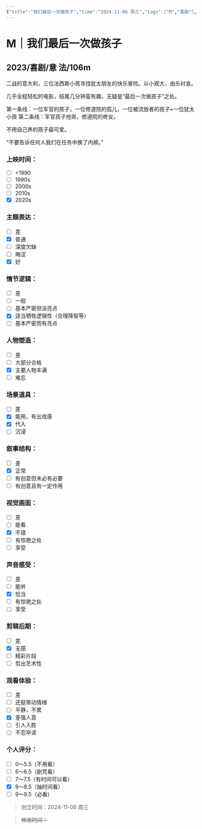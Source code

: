 ```yaml
---
{"title":"我们最后一次做孩子","time":"2024-11-06 周三","tags":["M","喜剧"],"rating":8,"豆瓣":8.1,"dg-publish":true,"permalink":"/300 评价/M电影/新近看过/我们最后一次做孩子/","dgPassFrontmatter":true,"created":"2024-11-06T21:25:54.688+08:00","updated":"2024-11-06T22:07:59.945+08:00"}
---
```


# M｜我们最后一次做孩子
## 2023/喜剧/意 法/106m
二战的意大利，三位法西斯小孩寻找犹太朋友的快乐冒险。以小观大，由乐衬哀。

几乎全程轻松的电影，结尾几分钟蛮有趣，无疑是“最后一次做孩子”之处。

第一条线：一位军官的孩子，一位修道院的孤儿，一位被流放者的孩子+一位犹太小孩
第二条线：军官孩子他哥，修道院的修女。

不用自己养的孩子最可爱。

“不要告诉任何人我们在任务中换了内裤。”
### 上映时间：
- [ ] <1990
- [ ] 1990s
- [ ] 2000s
- [ ] 2010s
- [x] 2020s
### 主题表达：
- [ ] 差
- [x] 普通
- [ ] 深度欠缺
- [ ] 晦涩
- [x] 好
### 情节逻辑：
- [ ] 差
- [ ] 一般
- [ ] 基本严密但没亮点
- [x] 适当牺牲逻辑性（合理降智等）
- [ ] 基本严密而有亮点
### 人物塑造：
- [ ] 差
- [ ] 大部分合格
- [x] 主要人物丰满
- [ ] 难忘
### 场景道具：
- [ ] 差
- [x] 能用，有出戏感
- [x] 代入
- [ ] 沉浸
### 叙事结构：
- [ ] 差
- [x] 正常
- [ ] 有创意但未必有必要
- [ ] 有创意且有一定作用
### 视觉画面：
- [ ] 差
- [ ] 能看
- [x] 不错
- [ ] 有惊艳之处
- [ ] 享受
### 声音感受：
- [ ] 差
- [ ] 能听
- [x] 恰当
- [ ] 有惊艳之处
- [ ] 享受
### 剪辑后期：
- [ ] 差
- [x] 无感
- [ ] 精彩片段
- [ ] 剪出艺术性
### 观看体验：
- [ ] 差
- [ ] 还挺带动情绪
- [ ] 平静，不累
- [x] 差强人意
- [ ] 引人入胜
- [ ] 不忍卒读
### 个人评分：
- [ ] 0～5.5（不用看）
- [ ] 6～6.5（剧荒看）
- [ ] 7～7.5（有时间可以看）
- [x] 8～8.5（抽时间看）
- [ ] 9～9.5（必看）

>创立时间：2024-11-06 周三

>~~修改时间：~~



